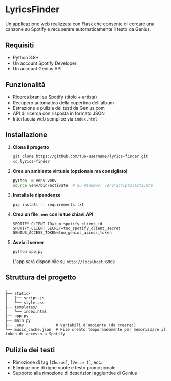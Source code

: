 # LyricsFinder

Un'applicazione web realizzata con Flask che consente di cercare una canzone su Spotify e recuperare automaticamente il testo da Genius.

## Requisiti

* Python 3.8+
* Un account Spotify Developer
* Un account Genius API

## Funzionalità

* Ricerca brani su Spotify (titolo + artista)
* Recupero automatico della copertina dell'album
* Estrazione e pulizia dei testi da Genius.com
* API di ricerca con risposta in formato JSON
* Interfaccia web semplice via `index.html`

## Installazione

1. **Clona il progetto**

   ```bash
   git clone https://github.com/tuo-username/lyrics-finder.git
   cd lyrics-finder
   ```

2. **Crea un ambiente virtuale (opzionale ma consigliato)**

   ```bash
   python -m venv venv
   source venv/bin/activate  # Su Windows: venv\Scripts\activate
   ```

3. **Installa le dipendenze**

   ```bash
   pip install -r requirements.txt
   ```

4. **Crea un file `.env` con le tue chiavi API**

   ```
   SPOTIFY_CLIENT_ID=tuo_spotify_client_id
   SPOTIFY_CLIENT_SECRET=tuo_spotify_client_secret
   GENIUS_ACCESS_TOKEN=tuo_genius_access_token
   ```

5. **Avvia il server**

   ```bash
   python app.py
   ```

   L'app sarà disponibile su `http://localhost:6969`

## Struttura del progetto

```
.
├── static/
│   ├── script.js
│   └── style.css
├── templates/
│   └── index.html
├── app.py
├── main.py
├── .env              # Variabili d’ambiente (da creare!)
└── music_cache.json  # File creato temporaneamente per memorizzare il token di accesso a Spotify
```

## Pulizia dei testi

* Rimozione di tag `[Chorus]`, `[Verse 1]`, ecc.
* Eliminazione di righe vuote e testo promozionale
* Supporto alla rimozione di descrizioni aggiuntive di Genius
